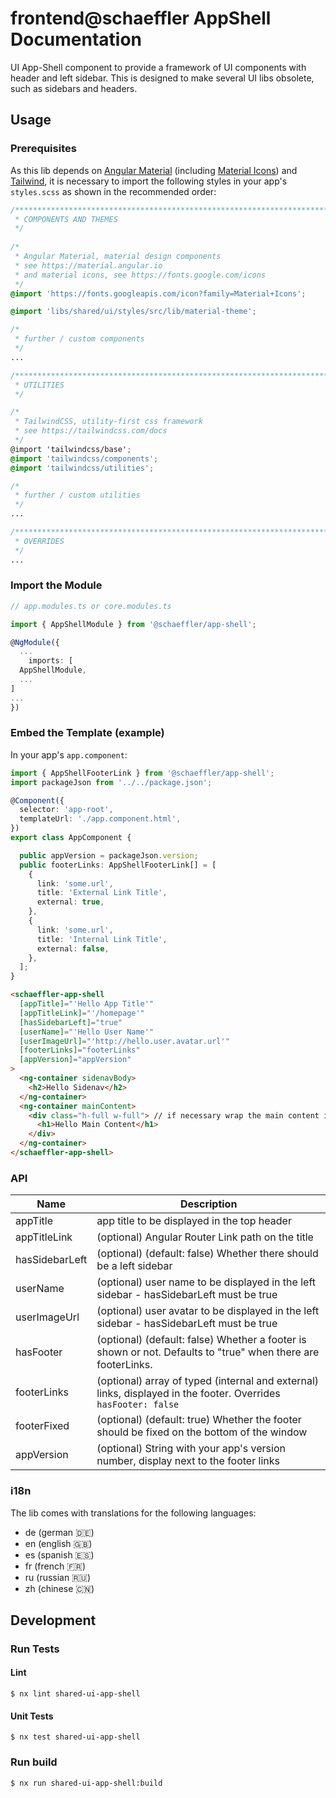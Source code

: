 # frontend@schaeffler AppShell Documentation

UI App-Shell component to provide a framework of UI components with header and left sidebar. This is designed to make several UI libs obsolete, such as sidebars and headers.

## Usage

### Prerequisites

As this lib depends on [Angular Material](https://material.angular.io) (including [Material Icons](https://fonts.google.com/icons)) and [Tailwind](https://tailwindcss.com/docs), it is necessary to import the following styles in your app's `styles.scss` as shown in the recommended order:

``` scss
/***************************************************************************************************
 * COMPONENTS AND THEMES
 */
 
/*
 * Angular Material, material design components
 * see https://material.angular.io
 * and material icons, see https://fonts.google.com/icons
 */
@import 'https://fonts.googleapis.com/icon?family=Material+Icons';

@import 'libs/shared/ui/styles/src/lib/material-theme';

/*
 * further / custom components
 */
...

/***************************************************************************************************
 * UTILITIES
 */

/*
 * TailwindCSS, utility-first css framework
 * see https://tailwindcss.com/docs
 */
@import 'tailwindcss/base';
@import 'tailwindcss/components';
@import 'tailwindcss/utilities';

/*
 * further / custom utilities
 */
...

/***************************************************************************************************
 * OVERRIDES
 */ 
...
```

### Import the Module

```ts
// app.modules.ts or core.modules.ts

import { AppShellModule } from '@schaeffler/app-shell';

@NgModule({
  ...
    imports: [
  AppShellModule,
  ...
]
...
})
```

### Embed the Template (example)

In your app's `app.component`:

```ts
import { AppShellFooterLink } from '@schaeffler/app-shell';
import packageJson from '../../package.json';

@Component({
  selector: 'app-root',
  templateUrl: './app.component.html',
})
export class AppComponent {

  public appVersion = packageJson.version;
  public footerLinks: AppShellFooterLink[] = [
    {
      link: 'some.url',
      title: 'External Link Title',
      external: true,
    },
    {
      link: 'some.url',
      title: 'Internal Link Title',
      external: false,
    },
  ];
}
```

```html
<schaeffler-app-shell
  [appTitle]="'Hello App Title'"
  [appTitleLink]="'/homepage'"
  [hasSidebarLeft]="true"
  [userName]="'Hello User Name'"
  [userImageUrl]="'http://hello.user.avatar.url'"
  [footerLinks]="footerLinks"
  [appVersion]="appVersion"
>
  <ng-container sidenavBody>
    <h2>Hello Sidenav</h2>
  </ng-container>
  <ng-container mainContent>
    <div class="h-full w-full"> // if necessary wrap the main content in a full-width, full-height container
      <h1>Hello Main Content</h1>
    </div>  
  </ng-container>
</schaeffler-app-shell>
```

### API

| Name           | Description                                                                                                      |
| ---------------| -----------------------------------------------------------------------------------------------------------------|
| appTitle       | app title to be displayed in the top header                                                                      |
| appTitleLink   | (optional) Angular Router Link path on the title                                                                 |
| hasSidebarLeft | (optional) (default: false) Whether there should be a left sidebar                                               |
| userName       | (optional) user name to be displayed in the left sidebar - hasSidebarLeft must be true                           |
| userImageUrl   | (optional) user avatar to be displayed in the left sidebar - hasSidebarLeft must be true                         |
| hasFooter      | (optional) (default: false) Whether a footer is shown or not. Defaults to "true" when there are footerLinks.     |
| footerLinks    | (optional) array of typed (internal and external) links, displayed in the footer. Overrides `hasFooter: false`   |
| footerFixed    | (optional) (default: true) Whether the footer should be fixed on the bottom of the window                        |
| appVersion     | (optional) String with your app's version number, display next to the footer links                               |

### i18n

The lib comes with translations for the following languages:

* de (german 🇩🇪)
* en (english 🇬🇧)
* es (spanish 🇪🇸)
* fr (french 🇫🇷)
* ru (russian 🇷🇺)
* zh (chinese 🇨🇳)

## Development

### Run Tests

#### Lint

```shell
$ nx lint shared-ui-app-shell
```

#### Unit Tests

```shell
$ nx test shared-ui-app-shell
```

### Run build

```shell
$ nx run shared-ui-app-shell:build
```
